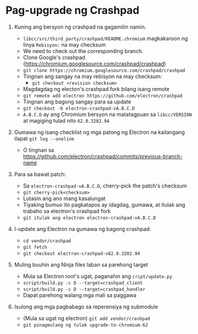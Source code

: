 # Pag-upgrade ng Crashpad

1. Kuning ang bersyon ng crashpad na gagamitin namin.
    
    - `libcc/src/third_party/crashpad/README.chromium` magkakaroon ng linya `Rebisyon:` na may checksum
    - We need to check out the corresponding branch.
    - Clone Google's crashpad (https://chromium.googlesource.com/crashpad/crashpad)
    - `git clone https://chromium.googlesource.com/crashpad/crashpad`
    - Tingnan ang sangay na may rebisyon na may checksum: 
        - `git checkout <revision checksum>`
    - Magdagdag ng electon's crashpad fork bilang isang remote
    - `git remote add electron https://github.com/electron/crashpad`
    - Tingnan ang bagong sangay para sa update
    - `git checkout -b electron-crashpad-vA.B.C.D`
    - `A.B.C.D` ay ang Chromium bersyon na matatagpuan sa `libcc/VERSION` at magiging tulad nito `62.0.3202.94`

2. Gumawa ng isang checklist ng mga patong ng Electron na kailangang ilapat `git log --oneline`
    
    - O tingnan sa https://github.com/electron/crashpad/commits/previous-branch-name

3. Para sa bawat patch:
    
    - Sa `electron-crashpad-vA.B.C.D`, cherry-pick the patch's checksum
    - `git cherry-pick<checksum>`
    - Lutasin ang ano mang kasalungat
    - Tiyaking bumuo ito pagkatapos ay idagdag, gumawa, at itulak ang trabaho sa electron's crashpad fork
    - `git itulak ang electron electron-crashpad-vA.B.C.D`

4. I-update ang Electron na gumawa ng bagong crashpad:
    
    - `cd vendor/crashpad`
    - `git fetch`
    - `git checkout electron-crashpad-v62.0.3202.94`
5. Muling buuhin ang Ninja files laban sa parehong target 
    - Mula sa Electron root's ugat, paganahin ang `cript/update.py`
    - `script/build.py -c D --target=crashpad_client`
    - `script/build.py -c D --target=crashpad_handler`
    - Dapat parehong walang mga mali sa paggawa
6. Isulong ang mga pagbabago sa reperensiya ng submodule 
    - (Mula sa ugat ng electron) `git add vendor/crashpad`
    - `git pinagmulang ng tulak upgrade-to-chromium-62`